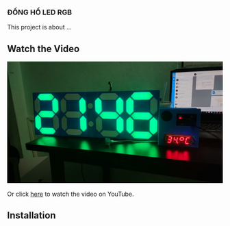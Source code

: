 ### ĐỒNG HỒ LED RGB
This project is about ...
## Watch the Video

[![Watch the video](image/anh1.jpg)](https://www.youtube.com/watch?v=jOADhdjgxhc)

Or click [here](https://www.youtube.com/watch?v=jOADhdjgxhc) to watch the video on YouTube.

## Installation
